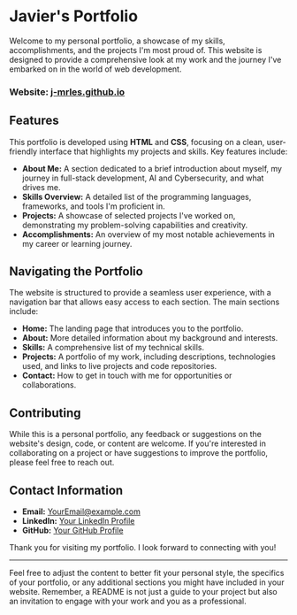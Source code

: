 # Javier's Portfolio

Welcome to my personal portfolio, a showcase of my skills, accomplishments, and the projects I'm most proud of. This website is designed to provide a comprehensive look at my work and the journey I've embarked on in the world of web development.

### Website: [j-mrles.github.io](https://j-mrles.github.io)

## Features

This portfolio is developed using **HTML** and **CSS**, focusing on a clean, user-friendly interface that highlights my projects and skills. Key features include:

- **About Me:** A section dedicated to a brief introduction about myself, my journey in full-stack development, AI and Cybersecurity, and what drives me.
- **Skills Overview:** A detailed list of the programming languages, frameworks, and tools I'm proficient in.
- **Projects:** A showcase of selected projects I've worked on, demonstrating my problem-solving capabilities and creativity.
- **Accomplishments:** An overview of my most notable achievements in my career or learning journey.

## Navigating the Portfolio

The website is structured to provide a seamless user experience, with a navigation bar that allows easy access to each section. The main sections include:

- **Home:** The landing page that introduces you to the portfolio.
- **About:** More detailed information about my background and interests.
- **Skills:** A comprehensive list of my technical skills.
- **Projects:** A portfolio of my work, including descriptions, technologies used, and links to live projects and code repositories.
- **Contact:** How to get in touch with me for opportunities or collaborations.

## Contributing

While this is a personal portfolio, any feedback or suggestions on the website's design, code, or content are welcome. If you're interested in collaborating on a project or have suggestions to improve the portfolio, please feel free to reach out.

## Contact Information

- **Email:** [YourEmail@example.com](fjm6709@uncw.edu)
- **LinkedIn:** [Your LinkedIn Profile](https://www.linkedin.com/in/jmrles/)
- **GitHub:** [Your GitHub Profile](https://github.com/j-mrles)

Thank you for visiting my portfolio. I look forward to connecting with you!

---

Feel free to adjust the content to better fit your personal style, the specifics of your portfolio, or any additional sections you might have included in your website. Remember, a README is not just a guide to your project but also an invitation to engage with your work and you as a professional.
